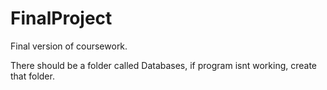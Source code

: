 # FinalProject
Final version of coursework.

There should be a folder called Databases, if program isnt working, create that folder.
